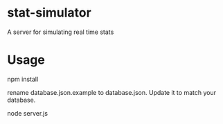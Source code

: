 stat-simulator
==============

A server for simulating real time stats


Usage
===

npm install

rename database.json.example to database.json. Update it to match your database.

node server.js
